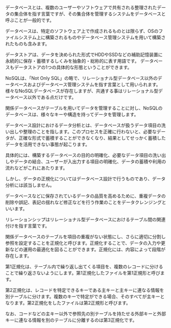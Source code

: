 データベースとは、複数のユーザーやソフトウェアで共有される整理されたデータの集合体を指す言葉ですが、その集合体を管理するシステムをデータベースと呼ぶことが一般的です。

データベースは、特定のソフトウェア上で作成されるものとは限らず、OSのファイルシステム上に構築されるものやデータベース管理システムを用いて構築されたものも含みます。

データストアは、データを決められた形式でHDDやSSDなどの補助記憶装置に永続的に保存・蓄積するしくみを抽象的・総称的に表す用語です。
データベースもデータストアの1つの具体的な形態ということができます。

NoSQLは、「Not Only SQL」の略で、リレーショナル型データベース以外のデータベースおよびデータベース管理システムを指す言葉として用いられます。様々なNoSQLデータベースが存在しますが、共通する事はリレーショナル型データベース以外である点だけです。

関係データベースがテーブルを用いてデータを管理することに対し、NoSQLのデータベースは、様々なキーや構造を持ってデータを管理します。

データベース設計におけるデータ分析とは、データベースが扱うデータ項目の洗い出しや整理のことを指します。このプロセスを正確に行わないと、必要なデータが、正確な形式で蓄積することができなくなり、結果としてせっかく蓄積したデータを活用できない事態が起こります。

具体的には、構築するデータベースの目的の明確化、必要なデータ項目の洗い出しやデータの結合、ユーザーが入出力する項目の明確化、データの蓄積や利用の流れなどがこれにあたります。

しかし、データの正規化についてはデータベース設計で行うものであり、データ分析には該当しません。

データベースなどに保存されているデータの品質を高めるために、重複データの削除や誤記、表記の揺れなど修正などを行う作業のことをデータクレンジングといいます。

リレーションシップはリレーショナル型データベースにおけるテーブル間の関連付けを指す言葉です。

関係データベースのテーブルを項目の重複がない状態にし、さらに適切に分割し参照を設定することを正規化と呼びます。正規化することで、データの入力や更新などの運用の最適化を図ることができます。正規化には、内容によって段階が存在します。

第1正規化は、テーブル内で繰り返し出てくる項目を、複数のレコードに分けることで繰り返さないようにします。第1正規化したファイルを第1正規形と呼びます。

第2正規化は、レコードを特定できるキーである主キーと主キーに連なる情報を別テーブルに分けます。複数のキーで特定ができる場合、そのすべてが主キーとなります。第2正規化をしたファイルは第2正規形と呼びます。

なお、コードなどの主キー以外で参照先の別テーブルを持たせる外部キーと外部キーに連なる情報を別のテーブルに分離するのは第3正規化です。